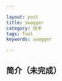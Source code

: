 ```yaml
---

layout: post
title: swagger
category: 技术
tags: Tool
keywords: swagger

---
```


## 简介（未完成）



